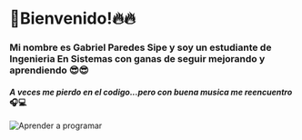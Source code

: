 
# 👋**Bienvenido!**🔥🔥

### **Mi nombre es Gabriel Paredes Sipe y soy un estudiante de Ingenieria En Sistemas con ganas de seguir mejorando y aprendiendo** 😎😎

#### ***A veces me pierdo en el codigo...pero con buena musica me reencuentro***🎧💻

![Aprender a programar](https://www.educaciontrespuntocero.com/wp-content/uploads/2021/02/Apps-y-juegos-para-aprender-a-programar-1200x800.jpg)
